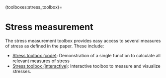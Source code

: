 (toolboxes:stress_toolbox)=
# Stress measurement

The stress measurement toolbox provides easy access to several measures of stress as defined in the paper. These include:

* [Stress toolbox (code)](toolboxes:stress_toolbox:stresses_toolbox): Demonstration of a single function to calculate all relevant measures of stress
* [Stress toolbox (interactive)](toolboxes:stress_toolbox:stress_toolbox_interactive): Interactive toolbox to measure and visualize stresses.